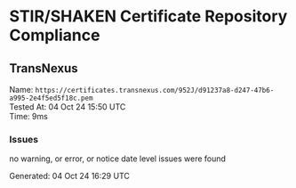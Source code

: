 # STIR/SHAKEN Certificate Repository Compliance

## TransNexus

Name: `https://certificates.transnexus.com/952J/d91237a8-d247-47b6-a995-2e4f5ed5f18c.pem`\
Tested At: 04 Oct 24 15:50 UTC\
Time: 9ms

### Issues

no warning, or error, or notice date level issues were found

Generated: 04 Oct 24 16:29 UTC